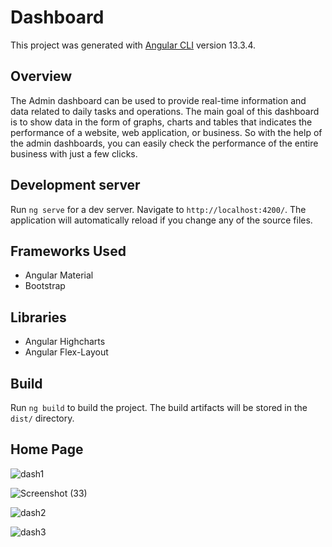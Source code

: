 # Dashboard

This project was generated with [Angular CLI](https://github.com/angular/angular-cli) version 13.3.4.

## Overview
The Admin dashboard can be used to provide real-time information and data related to daily tasks and operations. The main goal of this dashboard is to show data in the form of graphs, charts and tables that indicates the performance of a website, web application, or business. So with the help of the admin dashboards, you can easily check the performance of the entire business with just a few clicks.

## Development server

Run `ng serve` for a dev server. Navigate to `http://localhost:4200/`. The application will automatically reload if you change any of the source files.

## Frameworks Used
* Angular Material
* Bootstrap

## Libraries
* Angular Highcharts
* Angular Flex-Layout

## Build

Run `ng build` to build the project. The build artifacts will be stored in the `dist/` directory.

## Home Page
![dash1](https://user-images.githubusercontent.com/94470168/181810409-023fa55a-5830-4c92-a1df-3a5090400322.jpg)


![Screenshot (33)](https://user-images.githubusercontent.com/94470168/181810575-16a2dfd4-c979-4983-acab-ee06605ab76c.png)

![dash2](https://user-images.githubusercontent.com/94470168/181810665-60e68d6c-bffb-46d5-bbd9-a6d4813b275d.jpg)


![dash3](https://user-images.githubusercontent.com/94470168/181810719-c1eb0c09-1f4b-485b-911d-cfd1f18fcfb9.jpg)
